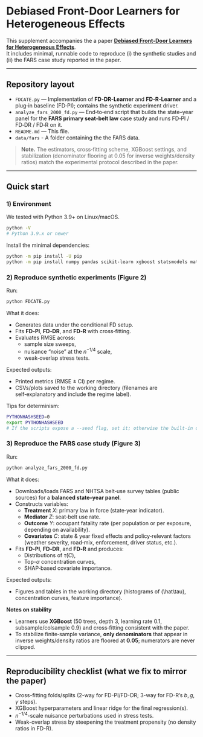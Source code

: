 # Debiased Front-Door Learners for Heterogeneous Effects

This supplement accompanies the a paper [**Debiased Front-Door Learners for Heterogeneous Effects**](https://arxiv.org/abs/2509.22531v1).  
It includes minimal, runnable code to reproduce (i) the synthetic studies and (ii) the FARS case study reported in the paper.

---

## Repository layout

- `FDCATE.py` — Implementation of **FD‑DR‑Learner** and **FD‑R‑Learner** and a plug‑in baseline (FD‑PI); contains the synthetic experiment driver.
- `analyze_fars_2000_fd.py` — End‑to‑end script that builds the state–year panel for the **FARS primary seat‑belt law** case study and runs FD‑PI / FD‑DR / FD‑R on it.
- `README.md` — This file.
- `data/fars` - A folder containing the the FARS data. 

> **Note.** The estimators, cross‑fitting scheme, XGBoost settings, and stabilization (denominator flooring at 0.05 for inverse weights/density ratios) match the experimental protocol described in the paper.

---

## Quick start

### 1) Environment

We tested with Python 3.9+ on Linux/macOS.

```bash
python -V
# Python 3.9.x or newer
```

Install the minimal dependencies:

```bash
python -m pip install -U pip
python -m pip install numpy pandas scikit-learn xgboost statsmodels matplotlib shap
```

### 2) Reproduce synthetic experiments (Figure 2)

Run:
```bash
python FDCATE.py
```

What it does:
- Generates data under the conditional FD setup.
- Fits **FD‑PI**, **FD‑DR**, and **FD‑R** with cross‑fitting.
- Evaluates RMSE across:
  - sample size sweeps,
  - nuisance “noise” at the $n^{-1/4}$ scale,
  - weak‑overlap stress tests.

Expected outputs:
- Printed metrics (RMSE ± CI) per regime.
- CSVs/plots saved to the working directory (filenames are self‑explanatory and include the regime label).

Tips for determinism:
```bash
PYTHONHASHSEED=0
export PYTHONHASHSEED
# If the scripts expose a --seed flag, set it; otherwise the built‑in defaults are used.
```

### 3) Reproduce the FARS case study (Figure 3)

Run:
```bash
python analyze_fars_2000_fd.py
```

What it does:
- Downloads/loads FARS and NHTSA belt‑use survey tables (public sources) for a **balanced state–year panel**.
- Constructs variables:
  - **Treatment** $X$: primary law in force (state‑year indicator).
  - **Mediator** $Z$: seat‑belt use rate.
  - **Outcome** $Y$: occupant fatality rate (per population or per exposure, depending on availability).
  - **Covariates** $C$: state & year fixed effects and policy‑relevant factors (weather severity, road‑mix, enforcement, driver status, etc.).
- Fits **FD‑PI**, **FD‑DR**, and **FD‑R** and produces:
  - Distributions of $\hat\tau(C)$,
  - Top-$\alpha$ concentration curves,
  - SHAP‑based covariate importance.

Expected outputs:
- Figures and tables in the working directory (histograms of \(\hat\tau\), concentration curves, feature importance).

**Notes on stability**
- Learners use **XGBoost** (50 trees, depth 3, learning rate 0.1, subsample/colsample 0.9) and cross‑fitting consistent with the paper.
- To stabilize finite‑sample variance, **only denominators** that appear in inverse weights/density ratios are floored at **0.05**; numerators are never clipped.

---

## Reproducibility checklist (what we fix to mirror the paper)

- Cross-fitting folds/splits (2-way for FD-PI/FD-DR; 3-way for FD-R’s $b,g,\gamma$ steps).
- XGBoost hyperparameters and linear ridge for the final regression(s).
- $n^{-1/4}$-scale nuisance perturbations used in stress tests.
- Weak-overlap stress by steepening the treatment propensity (no density ratios in FD-R).

<!-- ---

## Citation

If you use this supplement, please cite the paper:

```bibtex
@inproceedings{anonymous2026fdcate,
  title={Heterogeneous Front-Door Effects: Debiased Estimation with Quasi-Oracle Guarantees},
  author={Anonymous},
  booktitle={International Conference on Learning Representations (ICLR)},
  year={2026}
}
``` -->
